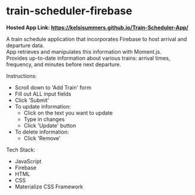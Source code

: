 # train-scheduler-firebase

<strong>Hosted App Link: https://kelsisummers.github.io/Train-Scheduler-App/</strong>

A train schedule application that incorporates Firebase to host arrival and departure data. <br /> 
App retrieves and manipulates this information with Moment.js. <br />
Provides up-to-date information about various trains: arrival times, frequency, and minutes before next departure.

Instructions:

  - Scroll down to 'Add Train' form
  - Fill out ALL input fields
  - Click 'Submit'
  - To update information:
    - Click on the text you want to update
    - Type in changes
    - Click 'Update' button
  - To delete information:
    - Click 'Remove'

Tech Stack:

  - JavaScript
  - Firebase
  - HTML
  - CSS
  - Materialize CSS Framework
